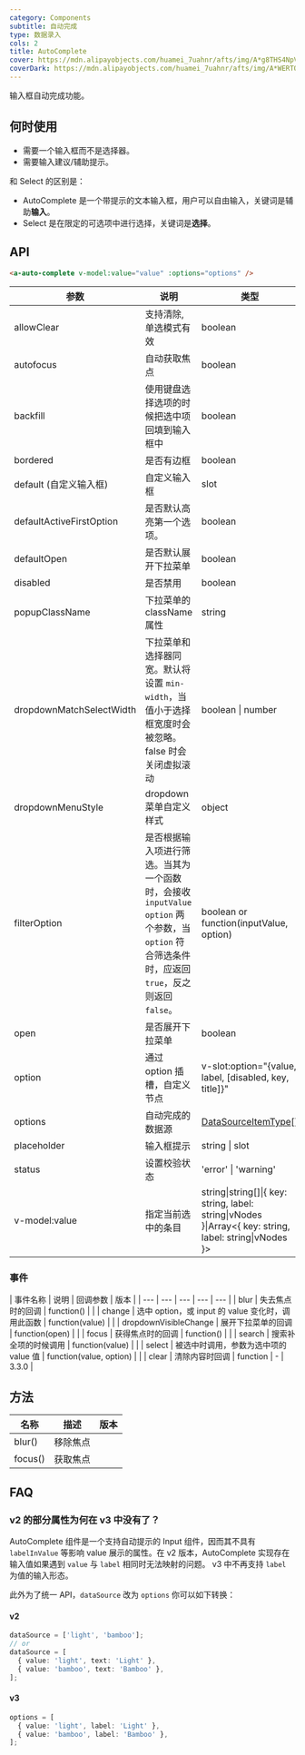 ```yaml
---
category: Components
subtitle: 自动完成
type: 数据录入
cols: 2
title: AutoComplete
cover: https://mdn.alipayobjects.com/huamei_7uahnr/afts/img/A*g8THS4NpV6sAAAAAAAAAAAAADrJ8AQ/original
coverDark: https://mdn.alipayobjects.com/huamei_7uahnr/afts/img/A*WERTQ6qvgEYAAAAAAAAAAAAADrJ8AQ/original
---
```


输入框自动完成功能。

## 何时使用

- 需要一个输入框而不是选择器。
- 需要输入建议/辅助提示。

和 Select 的区别是：

- AutoComplete 是一个带提示的文本输入框，用户可以自由输入，关键词是辅助**输入**。
- Select 是在限定的可选项中进行选择，关键词是**选择**。

## API

```html
<a-auto-complete v-model:value="value" :options="options" />
```

| 参数 | 说明 | 类型 | 默认值 | 版本 |
| --- | --- | --- | --- | --- |
| allowClear | 支持清除, 单选模式有效 | boolean | false |  |
| autofocus | 自动获取焦点 | boolean | false |  |
| backfill | 使用键盘选择选项的时候把选中项回填到输入框中 | boolean | false |  |
| bordered | 是否有边框 | boolean | true | 4.0 |
| default (自定义输入框) | 自定义输入框 | slot | `<Input />` |  |
| defaultActiveFirstOption | 是否默认高亮第一个选项。 | boolean | true |  |
| defaultOpen | 是否默认展开下拉菜单 | boolean | - |  |
| disabled | 是否禁用 | boolean | false |  |
| popupClassName | 下拉菜单的 className 属性 | string | - | 4.0 |
| dropdownMatchSelectWidth | 下拉菜单和选择器同宽。默认将设置 `min-width`，当值小于选择框宽度时会被忽略。false 时会关闭虚拟滚动 | boolean \| number | true |  |
| dropdownMenuStyle | dropdown 菜单自定义样式 | object |  | 1.5.0 |
| filterOption | 是否根据输入项进行筛选。当其为一个函数时，会接收 `inputValue` `option` 两个参数，当 `option` 符合筛选条件时，应返回 `true`，反之则返回 `false`。 | boolean or function(inputValue, option) | true |  |
| open | 是否展开下拉菜单 | boolean | - |  |
| option | 通过 option 插槽，自定义节点 | v-slot:option="{value, label, [disabled, key, title]}" | - | 3.0 |
| options | 自动完成的数据源 | [DataSourceItemType](https://github.com/vueComponent/ant-design-vue/blob/724d53b907e577cf5880c1e6742d4c3f924f8f49/components/auto-complete/index.vue#L9)\[] |  |  |
| placeholder | 输入框提示 | string \| slot | - |  |
| status | 设置校验状态 | 'error' \| 'warning' | - | 3.3.0 |
| v-model:value | 指定当前选中的条目 | string\|string\[]\|{ key: string, label: string\|vNodes }\|Array&lt;{ key: string, label: string\|vNodes }> | 无 |  |

### 事件

| 事件名称 | 说明 | 回调参数 | 版本 |
| --- | --- | --- | --- | --- |
| blur | 失去焦点时的回调 | function() |  |
| change | 选中 option，或 input 的 value 变化时，调用此函数 | function(value) |  |
| dropdownVisibleChange | 展开下拉菜单的回调 | function(open) |  |
| focus | 获得焦点时的回调 | function() |  |
| search | 搜索补全项的时候调用 | function(value) |  |
| select | 被选中时调用，参数为选中项的 value 值 | function(value, option) |  |
| clear | 清除内容时回调 | function | - | 3.3.0 |

## 方法

| 名称    | 描述     | 版本 |
| ------- | -------- | ---- |
| blur()  | 移除焦点 |      |
| focus() | 获取焦点 |      |

## FAQ

### v2 的部分属性为何在 v3 中没有了？

AutoComplete 组件是一个支持自动提示的 Input 组件，因而其不具有 `labelInValue` 等影响 value 展示的属性。在 v2 版本，AutoComplete 实现存在输入值如果遇到 `value` 与 `label` 相同时无法映射的问题。 v3 中不再支持 `label` 为值的输入形态。

此外为了统一 API，`dataSource` 改为 `options` 你可以如下转换：

#### v2

```ts
dataSource = ['light', 'bamboo'];
// or
dataSource = [
  { value: 'light', text: 'Light' },
  { value: 'bamboo', text: 'Bamboo' },
];
```

#### v3

```ts
options = [
  { value: 'light', label: 'Light' },
  { value: 'bamboo', label: 'Bamboo' },
];
```
